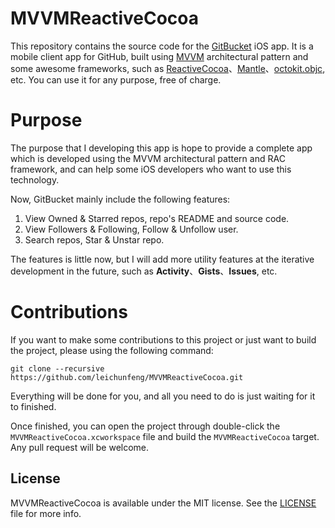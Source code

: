 # MVVMReactiveCocoa

This repository contains the source code for the [GitBucket](https://itunes.apple.com/cn/app/id961330940?mt=8) iOS app. It is a mobile client app for GitHub, built using [MVVM](http://en.wikipedia.org/wiki/Model_View_ViewModel) architectural pattern and some awesome frameworks, such as [ReactiveCocoa](https://github.com/ReactiveCocoa/ReactiveCocoa)、[Mantle](https://github.com/MantleFramework/Mantle)、[octokit.objc](https://github.com/octokit/octokit.objc), etc. You can use it for any purpose, free of charge.

# Purpose

The purpose that I developing this app is hope to provide a complete app which is developed using the MVVM architectural pattern and RAC framework, and can help some iOS developers who want to use this technology.

Now, GitBucket mainly include the following features:

1. View Owned & Starred repos, repo's README and source code.
2. View Followers & Following, Follow & Unfollow user.
3. Search repos, Star & Unstar repo.

The features is little now, but I will add more utility features at the iterative development in the future, such as **Activity**、**Gists**、**Issues**, etc.

# Contributions

If you want to make some contributions to this project or just want to build the project, please using the following command:

```
git clone --recursive https://github.com/leichunfeng/MVVMReactiveCocoa.git
```

Everything will be done for you, and all you need to do is just waiting for it to finished. 

Once finished, you can open the project through double-click the `MVVMReactiveCocoa.xcworkspace` file and build the `MVVMReactiveCocoa` target. Any pull request will be welcome.

## License

MVVMReactiveCocoa is available under the MIT license. See the [LICENSE](LICENSE) file for more info.

